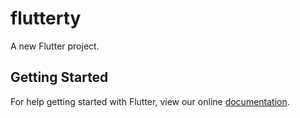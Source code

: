 # flutterty

A new Flutter project.

## Getting Started

For help getting started with Flutter, view our online
[documentation](https://flutter.io/).
